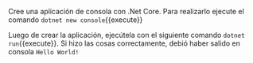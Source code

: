 Cree una aplicación de consola con .Net Core. Para realizarlo ejecute el comando `dotnet new console`{{execute}}

Luego de crear la aplicación, ejecútela con el siguiente comando `dotnet run`{{execute}}. Si hizo las cosas correctamente, debió haber salido en consola `Hello World!`